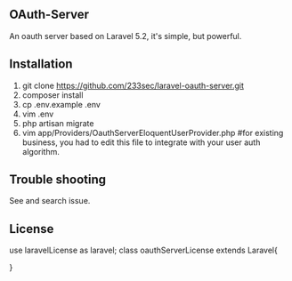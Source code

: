 ## OAuth-Server
An oauth server based on Laravel 5.2, it's simple, but powerful.

## Installation
1. git clone https://github.com/233sec/laravel-oauth-server.git
2. composer install
3. cp .env.example .env
4. vim .env
5. php artisan migrate
6. vim app/Providers/OauthServerEloquentUserProvider.php #for existing business, you had to edit this file to integrate with your user auth algorithm.

## Trouble shooting
See and search issue.

## License
use laravelLicense as laravel;
class oauthServerLicense extends Laravel{

}
